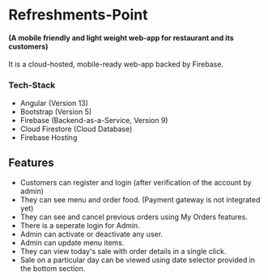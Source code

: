 # Refreshments-Point
#### (A mobile friendly and light weight web-app for restaurant and its customers)

It is a cloud-hosted, mobile-ready web-app backed by Firebase.

### Tech-Stack

- Angular (Version 13)
- Bootstrap (Version 5)
- Firebase (Backend-as-a-Service, Version 9)
- Cloud Firestore (Cloud Database)
- Firebase Hosting

## Features

- Customers can register and login (after verification of the account by admin)
- They can see menu and order food. (Payment gateway is not integrated yet)
- They can see and cancel previous orders using My Orders features.
- There is a seperate login for Admin.
- Admin can activate or deactivate any user.
- Admin can update menu items.
- They can view today's sale with order details in a single click.
- Sale on a particular day can be viewed using date selector provided in the bottom section.
